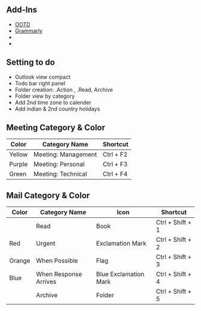 
## Add-Ins

- [OOTD](https://outlookonthedesktop.com/)
- [Grammarly](https://www.grammarly.com/office-addin)
- []()
- []()

## Setting to do

- Outlook view compact
- Todo bar right panel
- Folder creation: .Action , .Read, Archive
- Folder view by category
- Add 2nd time zone to calender
- Add indian & 2nd country holidays

## Meeting Category & Color

| Color  | Category Name  | Shortcut |
|---|---|---|
|  Yellow |  Meeting: Management  | Ctrl + F2 |
| Purple  | Meeting: Personal  |  Ctrl + F3  |
| Green  | Meeting: Technical  |  Ctrl + F4  |


## Mail Category & Color

| Color  | Category Name  | Icon | Shortcut |
|---|---|---|---|
||Read|Book|Ctrl + Shift + 1|
|  Red | Urgent  | Exclamation Mark | Ctrl + Shift + 2 |
| Orange  | When Possible  | Flag |  Ctrl + Shift + 3 |
| Blue  | When Response Arrives  | Blue Exclamation Mark| Ctrl + Shift + 4 |
||Archive|Folder|Ctrl + Shift + 5|
